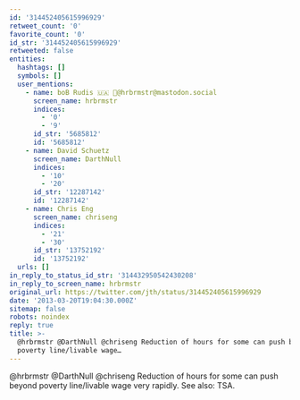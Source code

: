 ```yaml
---
id: '314452405615996929'
retweet_count: '0'
favorite_count: '0'
id_str: '314452405615996929'
retweeted: false
entities:
  hashtags: []
  symbols: []
  user_mentions:
    - name: boB Rudis 🇺🇦 🐘@hrbrmstr@mastodon.social
      screen_name: hrbrmstr
      indices:
        - '0'
        - '9'
      id_str: '5685812'
      id: '5685812'
    - name: David Schuetz
      screen_name: DarthNull
      indices:
        - '10'
        - '20'
      id_str: '12287142'
      id: '12287142'
    - name: Chris Eng
      screen_name: chriseng
      indices:
        - '21'
        - '30'
      id_str: '13752192'
      id: '13752192'
  urls: []
in_reply_to_status_id_str: '314432950542430208'
in_reply_to_screen_name: hrbrmstr
original_url: https://twitter.com/jth/status/314452405615996929
date: '2013-03-20T19:04:30.000Z'
sitemap: false
robots: noindex
reply: true
title: >-
  @hrbrmstr @DarthNull @chriseng Reduction of hours for some can push beyond
  poverty line/livable wage…
---
```


@hrbrmstr @DarthNull @chriseng Reduction of hours for some can push beyond poverty line/livable wage very rapidly. See also: TSA.